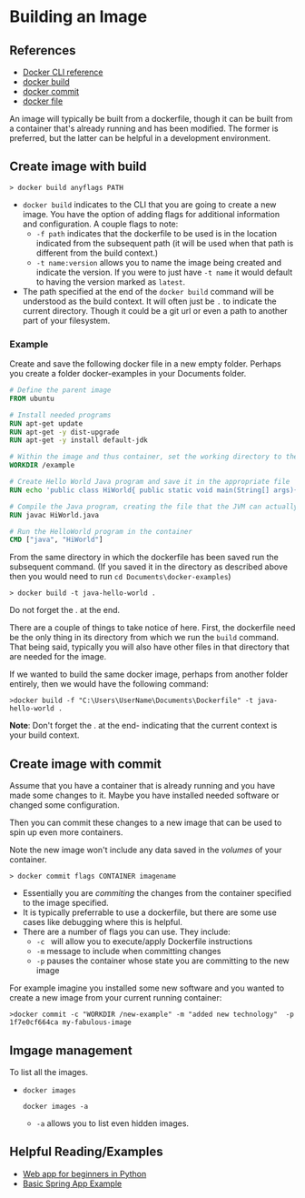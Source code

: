 # Building an Image
## References
- [Docker CLI reference](https://docs.docker.com/reference/)
- [docker build](https://docs.docker.com/engine/reference/commandline/build/)
- [docker commit](https://docs.docker.com/engine/reference/commandline/commit/)
- [docker file](https://docs.docker.com/engine/reference/builder/)

An image will typically be built from a dockerfile, though it can be built from a container that's already running and has been modified. The former is preferred, but the latter can be helpful in a development environment. 

## Create image with build
`> docker build anyflags PATH` 
- `docker build` indicates to the CLI that you are going to create a new image. You have the option of adding flags for additional information and configuration. A couple flags to note:
    - `-f path` indicates that the dockerfile to be used is in the location indicated from the subsequent path (it will be used when that path is different from the build context.)
    - `-t name:version` allows you to name the image being created and indicate the version. If you were to just have `-t name` it would default to having the version marked as `latest`. 
- The path specified at the end of the `docker build` command will be understood as the build context. It will often just be `.` to indicate the current directory. Though it could be a git url or even a path to another part of your filesystem. 

### Example
Create and save the following docker file in a new empty folder. Perhaps you create a folder docker-examples in your Documents folder. 

```dockerfile 
# Define the parent image
FROM ubuntu

# Install needed programs
RUN apt-get update
RUN apt-get -y dist-upgrade
RUN apt-get -y install default-jdk 

# Within the image and thus container, set the working directory to the new directory example
WORKDIR /example

# Create Hello World Java program and save it in the appropriate file 
RUN echo 'public class HiWorld{ public static void main(String[] args){System.out.println("Hi world");}}'> HiWorld.java

# Compile the Java program, creating the file that the JVM can actually run 
RUN javac HiWorld.java

# Run the HelloWorld program in the container 
CMD ["java", "HiWorld"]
```
From the same directory in which the dockerfile has been saved run the subsequent command.
(If you saved it in the directory as described above then you would need to run `cd Documents\docker-examples`)

```console
> docker build -t java-hello-world .
```
Do not forget the . at the end. 

There are a couple of things to take notice of here. First, the dockerfile need be the only thing in its directory from which we run the `build` command. That being said, typically you will also have other files in that directory that are needed for the image. 

If we wanted to build the same docker image, perhaps from another folder entirely, then we would have the following command: 
```console
>docker build -f "C:\Users\UserName\Documents\Dockerfile" -t java-hello-world .
```
**Note**: Don't forget the . at the end- indicating that the current context is your build context. 

## Create image with commit 

Assume that you have a container that is already running and you have made some changes to it. Maybe you have installed needed software or changed some configuration. 

Then you can commit these changes to a new image that can be used to spin up even more containers. 

Note the new image won't include any data saved in the *volumes* of your container. 

`> docker commit flags CONTAINER imagename`
- Essentially you are *commiting* the changes from the container specified to the image specified. 
- It is typically preferrable to use a dockerfile, but there are some use cases like debugging where this is helpful. 
- There are a number of flags you can use. They include:
    - `-c ` will allow you to execute/apply Dockerfile instructions
    - `-m` message to include when committing changes 
    - `-p` pauses the container whose state you are committing to the new image

For example imagine you installed some new software and you wanted to create a new image from your current running container: 
```
>docker commit -c "WORKDIR /new-example" -m "added new technology"  -p 1f7e0cf664ca my-fabulous-image
```

## Imgage management
To list all the images.
  - `docker images`
    ```
    docker images -a
    ```
    - `-a`  allows you to list even hidden images. 


## Helpful Reading/Examples
- [Web app for beginners in Python](https://github.com/docker/labs/blob/master/beginner/chapters/webapps.md)
- [Basic Spring App Example](https://stackify.com/guide-docker-java/)

